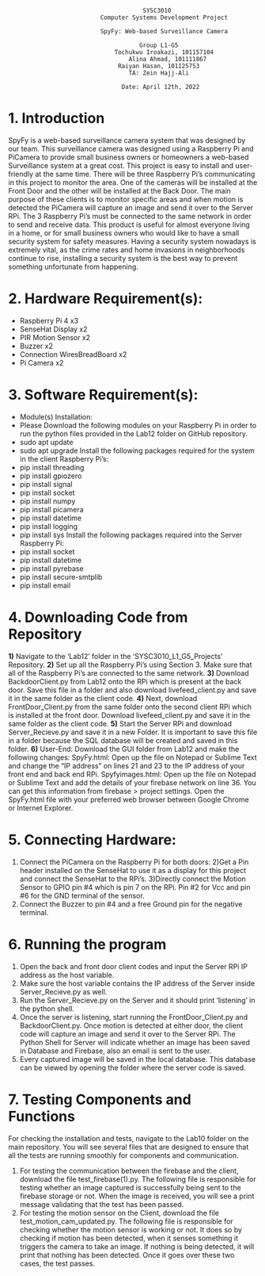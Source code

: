                                           SYSC3010 
                              Computer Systems Development Project

                              SpyFy: Web-based Surveillance Camera

                                         Group L1-G5
                                  Tochukwu Iroakazi, 101157104
                                      Alina Ahmad, 101111867
                                   Raiyan Hasan, 101125753
                                      TA: Zein Hajj-Ali
                                    
                                    Date: April 12th, 2022

# 1. Introduction
				
SpyFy is a web-based surveillance camera system that was designed by our team. This surveillance camera was designed using a Raspberry Pi and PiCamera to provide small business owners or homeowners a web-based Surveillance system at a great cost. This project is easy to install and user-friendly at the same time. There will be three Raspberry Pi’s communicating in this project to monitor the area. One of the cameras will be installed at the Front Door and the other will be installed at the Back Door. The main purpose of these clients is to monitor specific areas and when motion is detected the PiCamera will capture an image and send it over to the Server RPi. The 3 Raspberry Pi’s must be connected to the same network in order to send and receive data. This product is useful for almost everyone living in a home, or for small business owners who would like to have a small security system for safety measures. Having a security system nowadays is extremely vital, as the crime rates and home invasions in neighborhoods continue to rise, installing a security system is the best way to prevent something unfortunate from happening. 

# 2. Hardware Requirement(s):
- Raspberry Pi 4  x3
- SenseHat Display x2
- PIR Motion Sensor x2
- Buzzer  x2
- Connection WiresBreadBoard x2
- Pi Camera x2

# 3. Software Requirement(s):
- Module(s) Installation:
- 	Please Download the following modules on your Raspberry Pi in order to run the python files   provided in the Lab12 folder on GitHub repository. 
- sudo apt update
- sudo apt upgrade
Install the following packages required for the system in the client Raspberry Pi’s:
- pip install threading
- pip install gpiozero 
- pip install signal 
- pip install socket 
- pip install numpy 
- pip install picamera
- pip install datetime
- pip install logging
- pip install sys
Install the following packages required into the Server Raspberry Pi:
- pip install socket
- pip install datetime
- pip install pyrebase
- pip install secure-smtplib
- pip install email

# 4. Downloading Code from Repository
 
**1)** Navigate to the ‘Lab12’ folder in the ‘SYSC3010_L1_G5_Projects’ Repository.
**2)** Set up all the Raspberry Pi’s using Section 3. Make sure that all of the Raspberry Pi’s are connected to the same network. 
**3)** Download BackdoorClient.py from Lab12 onto the RPi which is present at the back door. Save this file in a folder and also download livefeed_client.py and save it in the same folder as the client code. 
**4)** Next, download FrontDoor_Client.py from the same folder onto the second client RPi which is installed at the front door. Download livefeed_client.py and save it in the same folder as the client code. 
**5)** Start the Server RPi and download Server_Recieve.py and save it in a new Folder. It is important to save this file in a folder because the SQL database will be created and saved in this folder.
**6)** User-End: Download the GUI folder from Lab12 and make the following changes:
SpyFy.html: Open up the file on Notepad or Sublime Text and change the “IP address” on lines 21 and 23 to the IP address of your front end and back end RPi.
Spyfyimages.html: Open up the file on Notepad or Sublime Text and add the details of your firebase network on line 36. You can get this information from firebase > project settings. 
Open the SpyFy.html file with your preferred web browser between Google Chrome or Internet Explorer.
 

# 5. Connecting Hardware:
1) Connect the PiCamera on the Raspberry Pi for both doors: 
2)Get a Pin header installed on the SenseHat to use it as a display for this project and connect the SenseHat to the RPi’s. 
3)Directly connect the Motion Sensor to GPIO pin #4 which is pin 7 on the RPi. Pin #2 for Vcc and pin #6 for the GND terminal of the sensor. 
4) Connect the Buzzer to pin #4 and a free Ground pin for the negative terminal.

# 6. Running the program 
1) Open the back and front door client codes and input the Server RPi IP address as the host variable.
2) Make sure the host variable contains the IP address of the Server inside Server_Recieve.py as well.
3) Run the Server_Recieve.py on the Server and it should print ‘listening’ in the python shell.
4) Once the server is listening, start running the FrontDoor_Client.py and BackdoorClient.py. Once motion is detected at either door, the client code will capture an image and send it over to the Server RPi. The Python Shell for Server will indicate whether an image has been saved in Database and Firebase, also an email is sent to the user. 
5) Every captured image will be saved in the local database. This database can be viewed by opening the folder where the server code is saved. 
 
 
# 7. Testing Components and Functions
For checking the installation and tests, navigate to the Lab10 folder on the main repository. You will see several files that are designed to ensure that all the tests are running smoothly for components and communication.
1) For testing the communication between the firebase and the client, download the file test_firebase(1).py. The following file is responsible for testing whether an image captured is successfully being sent to the firebase storage or not. When the image is received, you will see a print message validating that the test has been passed.
2) For testing the motion sensor on the Client, download the file test_motion_cam_updated.py. The following file is responsible for checking whether the motion sensor is working or not. It does so by checking if motion has been detected, when it senses something it triggers the camera to take an image. If nothing is being detected, it will print that nothing has been detected. Once it goes over these two cases, the test passes.



